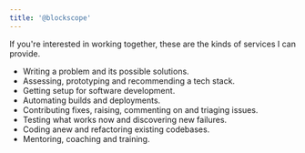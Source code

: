 ```yaml
---
title: '@blockscope'
---
```


If you're interested in working together, these are the kinds of services I can
provide.

* Writing a problem and its possible solutions.
* Assessing, prototyping and recommending a tech stack.
* Getting setup for software development.
* Automating builds and deployments.
* Contributing fixes, raising, commenting on and triaging issues.
* Testing what works now and discovering new failures.
* Coding anew and refactoring existing codebases.
* Mentoring, coaching and training.
